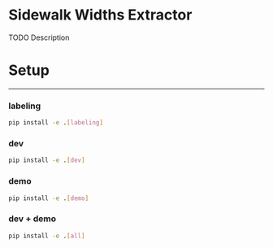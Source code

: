 # Sidewalk Widths Extractor

TODO Description

# Setup
---

### labeling

```bash
pip install -e .[labeling]
```

### dev

```bash
pip install -e .[dev]
```

### demo

```bash
pip install -e .[demo]
```

### dev + demo

```bash
pip install -e .[all]
```
